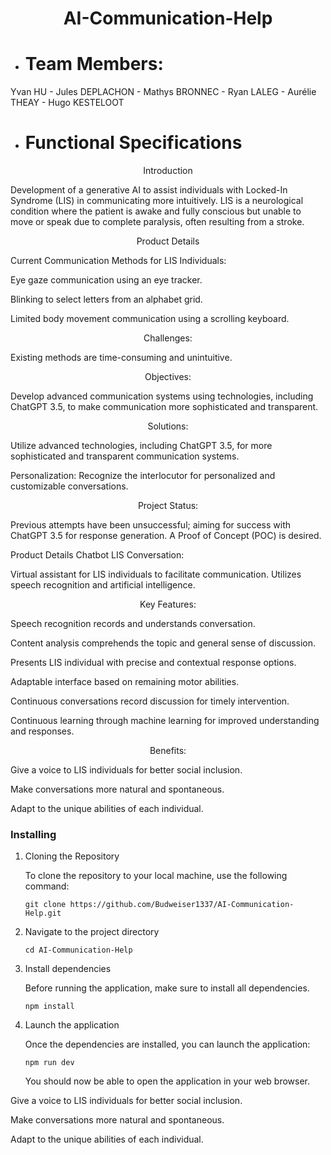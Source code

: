 # <p align="center"> AI-Communication-Help </p>

- # Team Members:
Yvan HU - Jules DEPLACHON - Mathys BRONNEC - Ryan LALEG - Aurélie THEAY - Hugo KESTELOOT 

- # Functional Specifications

<p align="center"> Introduction </p>

Development of a generative AI to assist individuals with Locked-In Syndrome (LIS) in communicating more intuitively. LIS is a neurological condition where the patient is awake and fully conscious but unable to move or speak due to complete paralysis, often resulting from a stroke.

<p align="center"> Product Details </p>

Current Communication Methods for LIS Individuals:

Eye gaze communication using an eye tracker.

Blinking to select letters from an alphabet grid.

Limited body movement communication using a scrolling keyboard.

<p align="center"> Challenges: </p>

Existing methods are time-consuming and unintuitive.


<p align="center"> Objectives: </p>

Develop advanced communication systems using technologies, including ChatGPT 3.5, to make communication more sophisticated and transparent.


<p align="center"> Solutions: </p>

Utilize advanced technologies, including ChatGPT 3.5, for more sophisticated and transparent communication systems.

Personalization: Recognize the interlocutor for personalized and customizable conversations.

<p align="center"> Project Status: </p>
Previous attempts have been unsuccessful; aiming for success with ChatGPT 3.5 for response generation. A Proof of Concept (POC) is desired.

Product Details
Chatbot LIS Conversation:

Virtual assistant for LIS individuals to facilitate communication.
Utilizes speech recognition and artificial intelligence.

<p align="center"> Key Features: </p>


Speech recognition records and understands conversation.

Content analysis comprehends the topic and general sense of discussion.

Presents LIS individual with precise and contextual response options.

Adaptable interface based on remaining motor abilities.

Continuous conversations record discussion for timely intervention.

Continuous learning through machine learning for improved understanding and responses.

<p align="center"> Benefits: </p>

Give a voice to LIS individuals for better social inclusion.

Make conversations more natural and spontaneous.

Adapt to the unique abilities of each individual.

### Installing

1. Cloning the Repository

    To clone the repository to your local machine, use the following command:

    ```
    git clone https://github.com/Budweiser1337/AI-Communication-Help.git
    ```
    
2. Navigate to the project directory

    ```
    cd AI-Communication-Help
    ```

3. Install dependencies

   Before running the application, make sure to install all dependencies.

   ```
   npm install
   ```

4. Launch the application

   Once the dependencies are installed, you can launch the application:

   ```
   npm run dev
   ```

   You should now be able to open the application in your web browser.



Give a voice to LIS individuals for better social inclusion.

Make conversations more natural and spontaneous.

Adapt to the unique abilities of each individual.
